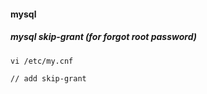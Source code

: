 #### mysql

##### mysql skip-grant (for forgot root password)
```
vi /etc/my.cnf

// add skip-grant

```